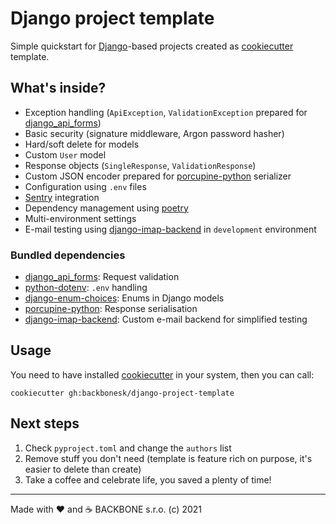 # Django project template

Simple quickstart for [Django](https://www.djangoproject.com/)-based projects created as
[cookiecutter](https://github.com/cookiecutter/cookiecutter) template.

## What's inside?

- Exception handling (`ApiException`, `ValidationException`
  prepared for [django_api_forms](https://github.com/Sibyx/django_api_forms))
- Basic security (signature middleware, Argon password hasher)
- Hard/soft delete for models
- Custom `User` model
- Response objects (`SingleResponse`, `ValidationResponse`)
- Custom JSON encoder prepared for [porcupine-python](https://github.com/zurek11/porcupine-python) serializer
- Configuration using `.env` files
- [Sentry](https://sentry.io/welcome) integration
- Dependency management using [poetry](https://python-poetry.org/)
- Multi-environment settings
- E-mail testing using [django-imap-backend](https://github.com/Sibyx/django-imap-backend) in `development` environment

### Bundled dependencies

- [django_api_forms](https://github.com/Sibyx/django_api_forms): Request validation
- [python-dotenv](https://github.com/theskumar/python-dotenv): `.env` handling
- [django-enum-choices](https://github.com/HackSoftware/django-enum-choices): Enums in Django models
- [porcupine-python](https://github.com/zurek11/porcupine-python): Response serialisation
- [django-imap-backend](https://github.com/Sibyx/django-imap-backend): Custom e-mail backend for simplified testing

## Usage

You need to have installed [cookiecutter](https://github.com/cookiecutter/cookiecutter) in your system, then you can
call:

```shell
cookiecutter gh:backbonesk/django-project-template
```

## Next steps

1. Check `pyproject.toml` and change the `authors` list
2. Remove stuff you don't need (template is feature rich on purpose, it's easier to delete than create)
3. Take a coffee and celebrate life, you saved a plenty of time!

---
Made with ❤️ and ☕️ BACKBONE s.r.o. (c) 2021
